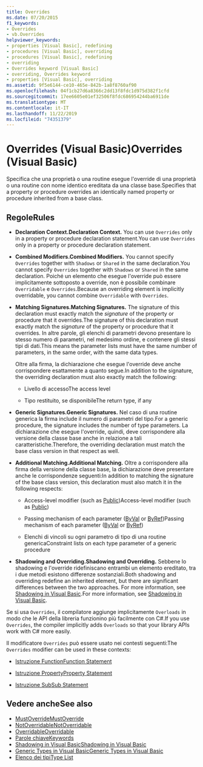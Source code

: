 ```yaml
---
title: Overrides
ms.date: 07/20/2015
f1_keywords:
- Overrides
- vb.Overrides
helpviewer_keywords:
- properties [Visual Basic], redefining
- procedures [Visual Basic], overriding
- procedures [Visual Basic], redefining
- overriding
- Overrides keyword [Visual Basic]
- overriding, Overrides keyword
- properties [Visual Basic], overriding
ms.assetid: 9f5e6144-ce10-465e-842b-1a8f8760af90
ms.openlocfilehash: 04f1cb27d6a8366c2dd13f8fdc1d975d382f1cfd
ms.sourcegitcommit: 17ee6605e01ef32506f8fdc686954244ba6911de
ms.translationtype: MT
ms.contentlocale: it-IT
ms.lasthandoff: 11/22/2019
ms.locfileid: "74351379"
---
```

# <a name="overrides-visual-basic"></a><span data-ttu-id="ed68f-102">Overrides (Visual Basic)</span><span class="sxs-lookup"><span data-stu-id="ed68f-102">Overrides (Visual Basic)</span></span>

<span data-ttu-id="ed68f-103">Specifica che una proprietà o una routine esegue l'override di una proprietà o una routine con nome identico ereditata da una classe base.</span><span class="sxs-lookup"><span data-stu-id="ed68f-103">Specifies that a property or procedure overrides an identically named property or procedure inherited from a base class.</span></span>

## <a name="rules"></a><span data-ttu-id="ed68f-104">Regole</span><span class="sxs-lookup"><span data-stu-id="ed68f-104">Rules</span></span>

- <span data-ttu-id="ed68f-105">**Declaration Context.**</span><span class="sxs-lookup"><span data-stu-id="ed68f-105">**Declaration Context.**</span></span> <span data-ttu-id="ed68f-106">You can use `Overrides` only in a property or procedure declaration statement.</span><span class="sxs-lookup"><span data-stu-id="ed68f-106">You can use `Overrides` only in a property or procedure declaration statement.</span></span>

- <span data-ttu-id="ed68f-107">**Combined Modifiers.**</span><span class="sxs-lookup"><span data-stu-id="ed68f-107">**Combined Modifiers.**</span></span> <span data-ttu-id="ed68f-108">You cannot specify `Overrides` together with `Shadows` or `Shared` in the same declaration.</span><span class="sxs-lookup"><span data-stu-id="ed68f-108">You cannot specify `Overrides` together with `Shadows` or `Shared` in the same declaration.</span></span> <span data-ttu-id="ed68f-109">Poiché un elemento che esegue l'override può essere implicitamente sottoposto a override, non è possibile combinare `Overridable` e `Overrides`.</span><span class="sxs-lookup"><span data-stu-id="ed68f-109">Because an overriding element is implicitly overridable, you cannot combine `Overridable` with `Overrides`.</span></span>

- <span data-ttu-id="ed68f-110">**Matching Signatures.**</span><span class="sxs-lookup"><span data-stu-id="ed68f-110">**Matching Signatures.**</span></span> <span data-ttu-id="ed68f-111">The signature of this declaration must exactly match the *signature* of the property or procedure that it overrides.</span><span class="sxs-lookup"><span data-stu-id="ed68f-111">The signature of this declaration must exactly match the *signature* of the property or procedure that it overrides.</span></span> <span data-ttu-id="ed68f-112">In altre parole, gli elenchi di parametri devono presentare lo stesso numero di parametri, nel medesimo ordine, e contenere gli stessi tipi di dati.</span><span class="sxs-lookup"><span data-stu-id="ed68f-112">This means the parameter lists must have the same number of parameters, in the same order, with the same data types.</span></span>

  <span data-ttu-id="ed68f-113">Oltre alla firma, la dichiarazione che esegue l'override deve anche corrispondere esattamente a quanto segue.</span><span class="sxs-lookup"><span data-stu-id="ed68f-113">In addition to the signature, the overriding declaration must also exactly match the following:</span></span>

  - <span data-ttu-id="ed68f-114">Livello di accesso</span><span class="sxs-lookup"><span data-stu-id="ed68f-114">The access level</span></span>

  - <span data-ttu-id="ed68f-115">Tipo restituito, se disponibile</span><span class="sxs-lookup"><span data-stu-id="ed68f-115">The return type, if any</span></span>

- <span data-ttu-id="ed68f-116">**Generic Signatures.**</span><span class="sxs-lookup"><span data-stu-id="ed68f-116">**Generic Signatures.**</span></span> <span data-ttu-id="ed68f-117">Nel caso di una routine generica la firma include il numero di parametri del tipo.</span><span class="sxs-lookup"><span data-stu-id="ed68f-117">For a generic procedure, the signature includes the number of type parameters.</span></span> <span data-ttu-id="ed68f-118">La dichiarazione che esegue l'override, quindi, deve corrispondere alla versione della classe base anche in relazione a tali caratteristiche.</span><span class="sxs-lookup"><span data-stu-id="ed68f-118">Therefore, the overriding declaration must match the base class version in that respect as well.</span></span>

- <span data-ttu-id="ed68f-119">**Additional Matching.**</span><span class="sxs-lookup"><span data-stu-id="ed68f-119">**Additional Matching.**</span></span> <span data-ttu-id="ed68f-120">Oltre a corrispondere alla firma della versione della classe base, la dichiarazione deve presentare anche le corrispondenze seguenti:</span><span class="sxs-lookup"><span data-stu-id="ed68f-120">In addition to matching the signature of the base class version, this declaration must also match it in the following respects:</span></span>

  - <span data-ttu-id="ed68f-121">Access-level modifier (such as [Public](../../../visual-basic/language-reference/modifiers/public.md))</span><span class="sxs-lookup"><span data-stu-id="ed68f-121">Access-level modifier (such as [Public](../../../visual-basic/language-reference/modifiers/public.md))</span></span>

  - <span data-ttu-id="ed68f-122">Passing mechanism of each parameter ([ByVal](../../../visual-basic/language-reference/modifiers/byval.md) or [ByRef](../../../visual-basic/language-reference/modifiers/byref.md))</span><span class="sxs-lookup"><span data-stu-id="ed68f-122">Passing mechanism of each parameter ([ByVal](../../../visual-basic/language-reference/modifiers/byval.md) or [ByRef](../../../visual-basic/language-reference/modifiers/byref.md))</span></span>

  - <span data-ttu-id="ed68f-123">Elenchi di vincoli su ogni parametro di tipo di una routine generica</span><span class="sxs-lookup"><span data-stu-id="ed68f-123">Constraint lists on each type parameter of a generic procedure</span></span>

- <span data-ttu-id="ed68f-124">**Shadowing and Overriding.**</span><span class="sxs-lookup"><span data-stu-id="ed68f-124">**Shadowing and Overriding.**</span></span> <span data-ttu-id="ed68f-125">Sebbene lo shadowing e l'override ridefiniscano entrambi un elemento ereditato, tra i due metodi esistono differenze sostanziali.</span><span class="sxs-lookup"><span data-stu-id="ed68f-125">Both shadowing and overriding redefine an inherited element, but there are significant differences between the two approaches.</span></span> <span data-ttu-id="ed68f-126">For more information, see [Shadowing in Visual Basic](../../../visual-basic/programming-guide/language-features/declared-elements/shadowing.md).</span><span class="sxs-lookup"><span data-stu-id="ed68f-126">For more information, see [Shadowing in Visual Basic](../../../visual-basic/programming-guide/language-features/declared-elements/shadowing.md).</span></span>

<span data-ttu-id="ed68f-127">Se si usa `Overrides`, il compilatore aggiunge implicitamente `Overloads` in modo che le API della libreria funzionino più facilmente con C#.</span><span class="sxs-lookup"><span data-stu-id="ed68f-127">If you use `Overrides`, the compiler implicitly adds `Overloads` so that your library APIs work with C# more easily.</span></span>

<span data-ttu-id="ed68f-128">Il modificatore `Overrides` può essere usato nei contesti seguenti:</span><span class="sxs-lookup"><span data-stu-id="ed68f-128">The `Overrides` modifier can be used in these contexts:</span></span>

- [<span data-ttu-id="ed68f-129">Istruzione Function</span><span class="sxs-lookup"><span data-stu-id="ed68f-129">Function Statement</span></span>](../../../visual-basic/language-reference/statements/function-statement.md)

- [<span data-ttu-id="ed68f-130">Istruzione Property</span><span class="sxs-lookup"><span data-stu-id="ed68f-130">Property Statement</span></span>](../../../visual-basic/language-reference/statements/property-statement.md)

- [<span data-ttu-id="ed68f-131">Istruzione Sub</span><span class="sxs-lookup"><span data-stu-id="ed68f-131">Sub Statement</span></span>](../../../visual-basic/language-reference/statements/sub-statement.md)

## <a name="see-also"></a><span data-ttu-id="ed68f-132">Vedere anche</span><span class="sxs-lookup"><span data-stu-id="ed68f-132">See also</span></span>

- [<span data-ttu-id="ed68f-133">MustOverride</span><span class="sxs-lookup"><span data-stu-id="ed68f-133">MustOverride</span></span>](../../../visual-basic/language-reference/modifiers/mustoverride.md)
- [<span data-ttu-id="ed68f-134">NotOverridable</span><span class="sxs-lookup"><span data-stu-id="ed68f-134">NotOverridable</span></span>](../../../visual-basic/language-reference/modifiers/notoverridable.md)
- [<span data-ttu-id="ed68f-135">Overridable</span><span class="sxs-lookup"><span data-stu-id="ed68f-135">Overridable</span></span>](../../../visual-basic/language-reference/modifiers/overridable.md)
- [<span data-ttu-id="ed68f-136">Parole chiave</span><span class="sxs-lookup"><span data-stu-id="ed68f-136">Keywords</span></span>](../../../visual-basic/language-reference/keywords/index.md)
- [<span data-ttu-id="ed68f-137">Shadowing in Visual Basic</span><span class="sxs-lookup"><span data-stu-id="ed68f-137">Shadowing in Visual Basic</span></span>](../../../visual-basic/programming-guide/language-features/declared-elements/shadowing.md)
- [<span data-ttu-id="ed68f-138">Generic Types in Visual Basic</span><span class="sxs-lookup"><span data-stu-id="ed68f-138">Generic Types in Visual Basic</span></span>](../../../visual-basic/programming-guide/language-features/data-types/generic-types.md)
- [<span data-ttu-id="ed68f-139">Elenco dei tipi</span><span class="sxs-lookup"><span data-stu-id="ed68f-139">Type List</span></span>](../../../visual-basic/language-reference/statements/type-list.md)
